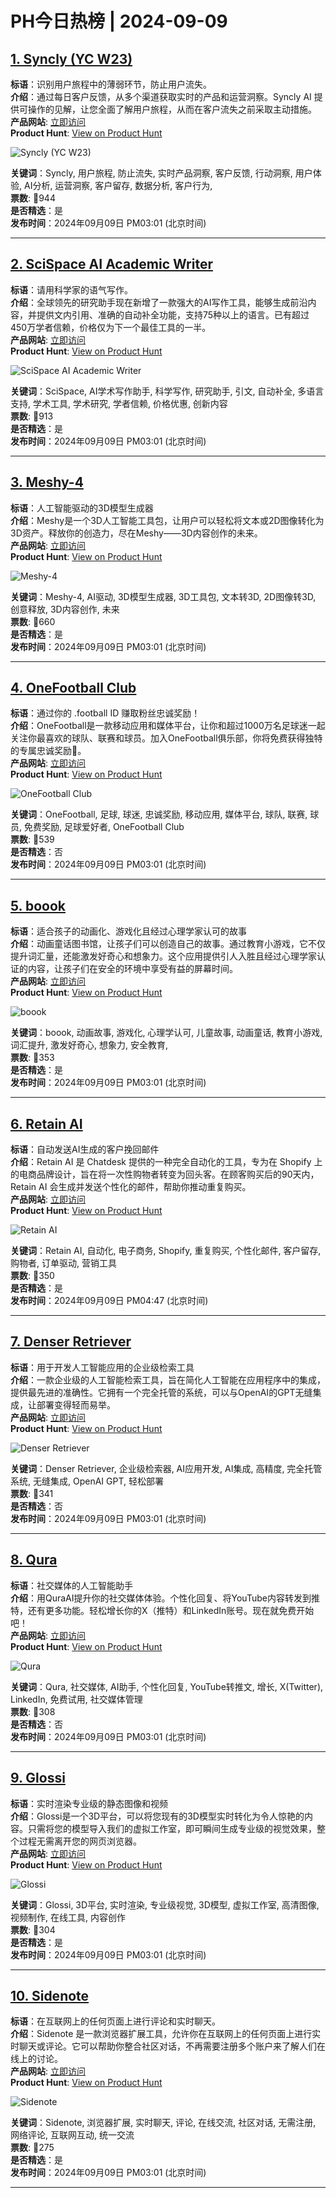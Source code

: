 # PH今日热榜 | 2024-09-09

## [1. Syncly (YC W23)](https://www.producthunt.com/posts/syncly-yc-w23-2?utm_campaign=producthunt-api&utm_medium=api-v2&utm_source=Application%3A+linewalker+%28ID%3A+135281%29)  
**标语**：识别用户旅程中的薄弱环节，防止用户流失。  
**介绍**：通过每日客户反馈，从多个渠道获取实时的产品和运营洞察。Syncly AI 提供可操作的见解，让您全面了解用户旅程，从而在客户流失之前采取主动措施。  
**产品网站**: [立即访问](https://www.producthunt.com/r/LTNPFI46IEJWZ3?utm_campaign=producthunt-api&utm_medium=api-v2&utm_source=Application%3A+linewalker+%28ID%3A+135281%29)  
**Product Hunt**: [View on Product Hunt](https://www.producthunt.com/posts/syncly-yc-w23-2?utm_campaign=producthunt-api&utm_medium=api-v2&utm_source=Application%3A+linewalker+%28ID%3A+135281%29)  

![Syncly (YC W23)](https://ph-files.imgix.net/db7fa46b-4c70-4ae0-b210-6a2bd6c207f9.png?auto=format&fit=crop&frame=1&h=512&w=1024)  

**关键词**：Syncly, 用户旅程, 防止流失, 实时产品洞察, 客户反馈, 行动洞察, 用户体验, AI分析, 运营洞察, 客户留存, 数据分析, 客户行为,  
**票数**: 🔺944  
**是否精选**：是  
**发布时间**：2024年09月09日 PM03:01 (北京时间)  

---

## [2. SciSpace AI Academic Writer](https://www.producthunt.com/posts/scispace-ai-academic-writer?utm_campaign=producthunt-api&utm_medium=api-v2&utm_source=Application%3A+linewalker+%28ID%3A+135281%29)  
**标语**：请用科学家的语气写作。  
**介绍**：全球领先的研究助手现在新增了一款强大的AI写作工具，能够生成前沿内容，并提供文内引用、准确的自动补全功能，支持75种以上的语言。已有超过450万学者信赖，价格仅为下一个最佳工具的一半。  
**产品网站**: [立即访问](https://www.producthunt.com/r/FE3CZPPJNPJGXX?utm_campaign=producthunt-api&utm_medium=api-v2&utm_source=Application%3A+linewalker+%28ID%3A+135281%29)  
**Product Hunt**: [View on Product Hunt](https://www.producthunt.com/posts/scispace-ai-academic-writer?utm_campaign=producthunt-api&utm_medium=api-v2&utm_source=Application%3A+linewalker+%28ID%3A+135281%29)  

![SciSpace AI Academic Writer]()  

**关键词**：SciSpace, AI学术写作助手, 科学写作, 研究助手, 引文, 自动补全, 多语言支持, 学术工具, 学术研究, 学者信赖, 价格优惠, 创新内容  
**票数**: 🔺913  
**是否精选**：是  
**发布时间**：2024年09月09日 PM03:01 (北京时间)  

---

## [3. Meshy-4](https://www.producthunt.com/posts/meshy-4?utm_campaign=producthunt-api&utm_medium=api-v2&utm_source=Application%3A+linewalker+%28ID%3A+135281%29)  
**标语**：人工智能驱动的3D模型生成器  
**介绍**：Meshy是一个3D人工智能工具包，让用户可以轻松将文本或2D图像转化为3D资产。释放你的创造力，尽在Meshy——3D内容创作的未来。  
**产品网站**: [立即访问](https://www.producthunt.com/r/DVLNRPCKVMKWBQ?utm_campaign=producthunt-api&utm_medium=api-v2&utm_source=Application%3A+linewalker+%28ID%3A+135281%29)  
**Product Hunt**: [View on Product Hunt](https://www.producthunt.com/posts/meshy-4?utm_campaign=producthunt-api&utm_medium=api-v2&utm_source=Application%3A+linewalker+%28ID%3A+135281%29)  

![Meshy-4](https://ph-files.imgix.net/f483db97-4d12-492d-9f01-e42b191de348.png?auto=format&fit=crop&frame=1&h=512&w=1024)  

**关键词**：Meshy-4, AI驱动, 3D模型生成器, 3D工具包, 文本转3D, 2D图像转3D, 创意释放, 3D内容创作, 未来  
**票数**: 🔺660  
**是否精选**：是  
**发布时间**：2024年09月09日 PM03:01 (北京时间)  

---

## [4. OneFootball Club](https://www.producthunt.com/posts/onefootball-club-2?utm_campaign=producthunt-api&utm_medium=api-v2&utm_source=Application%3A+linewalker+%28ID%3A+135281%29)  
**标语**：通过你的 .football ID 赚取粉丝忠诚奖励！  
**介绍**：OneFootball是一款移动应用和媒体平台，让你和超过1000万名足球迷一起关注你最喜欢的球队、联赛和球员。加入OneFootball俱乐部，你将免费获得独特的专属忠诚奖励🎁。  
**产品网站**: [立即访问](https://www.producthunt.com/r/ZWYBYNAFI4DTFX?utm_campaign=producthunt-api&utm_medium=api-v2&utm_source=Application%3A+linewalker+%28ID%3A+135281%29)  
**Product Hunt**: [View on Product Hunt](https://www.producthunt.com/posts/onefootball-club-2?utm_campaign=producthunt-api&utm_medium=api-v2&utm_source=Application%3A+linewalker+%28ID%3A+135281%29)  

![OneFootball Club](https://ph-files.imgix.net/776f2eec-751a-4e80-99ed-b3696bf93684.png?auto=format&fit=crop&frame=1&h=512&w=1024)  

**关键词**：OneFootball, 足球, 球迷, 忠诚奖励, 移动应用, 媒体平台, 球队, 联赛, 球员, 免费奖励, 足球爱好者, OneFootball Club  
**票数**: 🔺539  
**是否精选**：否  
**发布时间**：2024年09月09日 PM03:01 (北京时间)  

---

## [5. boook](https://www.producthunt.com/posts/boook?utm_campaign=producthunt-api&utm_medium=api-v2&utm_source=Application%3A+linewalker+%28ID%3A+135281%29)  
**标语**：适合孩子的动画化、游戏化且经过心理学家认可的故事  
**介绍**：动画童话图书馆，让孩子们可以创造自己的故事。通过教育小游戏，它不仅提升词汇量，还能激发好奇心和想象力。这个应用提供引人入胜且经过心理学家认证的内容，让孩子们在安全的环境中享受有益的屏幕时间。  
**产品网站**: [立即访问](https://www.producthunt.com/r/7VYCMSOQI6BMA3?utm_campaign=producthunt-api&utm_medium=api-v2&utm_source=Application%3A+linewalker+%28ID%3A+135281%29)  
**Product Hunt**: [View on Product Hunt](https://www.producthunt.com/posts/boook?utm_campaign=producthunt-api&utm_medium=api-v2&utm_source=Application%3A+linewalker+%28ID%3A+135281%29)  

![boook](https://ph-files.imgix.net/defd6e18-21a5-4ad0-ba05-aea30e26b091.jpeg?auto=format&fit=crop&frame=1&h=512&w=1024)  

**关键词**：boook, 动画故事, 游戏化, 心理学认可, 儿童故事, 动画童话, 教育小游戏, 词汇提升, 激发好奇心, 想象力, 安全教育,  
**票数**: 🔺353  
**是否精选**：是  
**发布时间**：2024年09月09日 PM03:01 (北京时间)  

---

## [6. Retain AI](https://www.producthunt.com/posts/retain-ai?utm_campaign=producthunt-api&utm_medium=api-v2&utm_source=Application%3A+linewalker+%28ID%3A+135281%29)  
**标语**：自动发送AI生成的客户挽回邮件  
**介绍**：Retain AI 是 Chatdesk 提供的一种完全自动化的工具，专为在 Shopify 上的电商品牌设计，旨在将一次性购物者转变为回头客。在顾客购买后的90天内，Retain AI 会生成并发送个性化的邮件，帮助你推动重复购买。  
**产品网站**: [立即访问](https://www.producthunt.com/r/6RVVGBNLVFI2O2?utm_campaign=producthunt-api&utm_medium=api-v2&utm_source=Application%3A+linewalker+%28ID%3A+135281%29)  
**Product Hunt**: [View on Product Hunt](https://www.producthunt.com/posts/retain-ai?utm_campaign=producthunt-api&utm_medium=api-v2&utm_source=Application%3A+linewalker+%28ID%3A+135281%29)  

![Retain AI](https://ph-files.imgix.net/dc1c39a9-3167-4569-b22f-8413549efd35.png?auto=format&fit=crop&frame=1&h=512&w=1024)  

**关键词**：Retain AI, 自动化, 电子商务, Shopify, 重复购买, 个性化邮件, 客户留存, 购物者, 订单驱动, 营销工具  
**票数**: 🔺350  
**是否精选**：是  
**发布时间**：2024年09月09日 PM04:47 (北京时间)  

---

## [7. Denser Retriever](https://www.producthunt.com/posts/denser-retriever-2?utm_campaign=producthunt-api&utm_medium=api-v2&utm_source=Application%3A+linewalker+%28ID%3A+135281%29)  
**标语**：用于开发人工智能应用的企业级检索工具  
**介绍**：一款企业级的人工智能检索工具，旨在简化人工智能在应用程序中的集成，提供最先进的准确性。它拥有一个完全托管的系统，可以与OpenAI的GPT无缝集成，让部署变得轻而易举。  
**产品网站**: [立即访问](https://www.producthunt.com/r/6WT6GZMWWBUDPU?utm_campaign=producthunt-api&utm_medium=api-v2&utm_source=Application%3A+linewalker+%28ID%3A+135281%29)  
**Product Hunt**: [View on Product Hunt](https://www.producthunt.com/posts/denser-retriever-2?utm_campaign=producthunt-api&utm_medium=api-v2&utm_source=Application%3A+linewalker+%28ID%3A+135281%29)  

![Denser Retriever](https://ph-files.imgix.net/2edc8c5b-8722-4aa3-96da-2e0dbe18ae5d.png?auto=format&fit=crop&frame=1&h=512&w=1024)  

**关键词**：Denser Retriever, 企业级检索器, AI应用开发, AI集成, 高精度, 完全托管系统, 无缝集成, OpenAI GPT, 轻松部署  
**票数**: 🔺341  
**是否精选**：否  
**发布时间**：2024年09月09日 PM03:01 (北京时间)  

---

## [8. Qura](https://www.producthunt.com/posts/qura-3?utm_campaign=producthunt-api&utm_medium=api-v2&utm_source=Application%3A+linewalker+%28ID%3A+135281%29)  
**标语**：社交媒体的人工智能助手  
**介绍**：用QuraAI提升你的社交媒体体验。个性化回复、将YouTube内容转发到推特，还有更多功能。轻松增长你的X（推特）和LinkedIn账号。现在就免费开始吧！  
**产品网站**: [立即访问](https://www.producthunt.com/r/7RQBRHWBROJJK7?utm_campaign=producthunt-api&utm_medium=api-v2&utm_source=Application%3A+linewalker+%28ID%3A+135281%29)  
**Product Hunt**: [View on Product Hunt](https://www.producthunt.com/posts/qura-3?utm_campaign=producthunt-api&utm_medium=api-v2&utm_source=Application%3A+linewalker+%28ID%3A+135281%29)  

![Qura](https://ph-files.imgix.net/6e88283e-f92a-4a9a-b781-7dd32a839e2a.png?auto=format&fit=crop&frame=1&h=512&w=1024)  

**关键词**：Qura, 社交媒体, AI助手, 个性化回复, YouTube转推文, 增长, X(Twitter), LinkedIn, 免费试用, 社交媒体管理  
**票数**: 🔺308  
**是否精选**：否  
**发布时间**：2024年09月09日 PM03:01 (北京时间)  

---

## [9. Glossi](https://www.producthunt.com/posts/glossi?utm_campaign=producthunt-api&utm_medium=api-v2&utm_source=Application%3A+linewalker+%28ID%3A+135281%29)  
**标语**：实时渲染专业级的静态图像和视频  
**介绍**：Glossi是一个3D平台，可以将您现有的3D模型实时转化为令人惊艳的内容。只需将您的模型导入我们的虚拟工作室，即可瞬间生成专业级的视觉效果，整个过程无需离开您的网页浏览器。  
**产品网站**: [立即访问](https://www.producthunt.com/r/RUFQBMFJXBKNA6?utm_campaign=producthunt-api&utm_medium=api-v2&utm_source=Application%3A+linewalker+%28ID%3A+135281%29)  
**Product Hunt**: [View on Product Hunt](https://www.producthunt.com/posts/glossi?utm_campaign=producthunt-api&utm_medium=api-v2&utm_source=Application%3A+linewalker+%28ID%3A+135281%29)  

![Glossi](https://ph-files.imgix.net/a8428fde-6ef3-40c4-97a6-78d9f939b2e9.png?auto=format&fit=crop&frame=1&h=512&w=1024)  

**关键词**：Glossi, 3D平台, 实时渲染, 专业级视觉, 3D模型, 虚拟工作室, 高清图像, 视频制作, 在线工具, 内容创作  
**票数**: 🔺304  
**是否精选**：是  
**发布时间**：2024年09月09日 PM03:01 (北京时间)  

---

## [10. Sidenote](https://www.producthunt.com/posts/sidenote-2?utm_campaign=producthunt-api&utm_medium=api-v2&utm_source=Application%3A+linewalker+%28ID%3A+135281%29)  
**标语**：在互联网上的任何页面上进行评论和实时聊天。  
**介绍**：Sidenote 是一款浏览器扩展工具，允许你在互联网上的任何页面上进行实时聊天或评论。它可以帮助你整合社区对话，不再需要注册多个账户来了解人们在线上的讨论。  
**产品网站**: [立即访问](https://www.producthunt.com/r/ECUWDFYVSSZUS2?utm_campaign=producthunt-api&utm_medium=api-v2&utm_source=Application%3A+linewalker+%28ID%3A+135281%29)  
**Product Hunt**: [View on Product Hunt](https://www.producthunt.com/posts/sidenote-2?utm_campaign=producthunt-api&utm_medium=api-v2&utm_source=Application%3A+linewalker+%28ID%3A+135281%29)  

![Sidenote](https://ph-files.imgix.net/9da508c9-48fd-4eaa-ad8e-c896c0febb98.png?auto=format&fit=crop&frame=1&h=512&w=1024)  

**关键词**：Sidenote, 浏览器扩展, 实时聊天, 评论, 在线交流, 社区对话, 无需注册, 网络评论, 互联网互动, 统一交流  
**票数**: 🔺275  
**是否精选**：是  
**发布时间**：2024年09月09日 PM03:01 (北京时间)  

---

